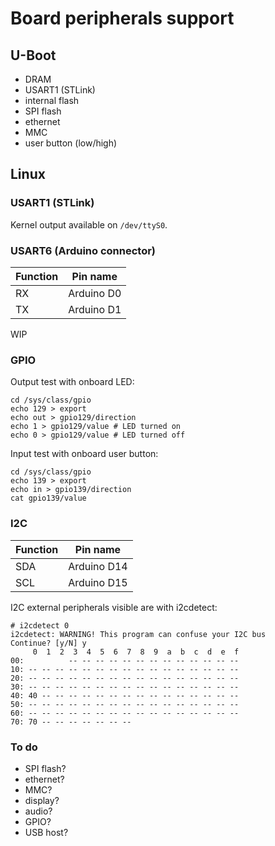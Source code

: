 Board peripherals support
=========================

U-Boot
------

 - DRAM
 - USART1 (STLink)
 - internal flash
 - SPI flash
 - ethernet
 - MMC
 - user button (low/high)

Linux
-----

### USART1 (STLink)

Kernel output available on `/dev/ttyS0`.

### USART6 (Arduino connector)

| Function      | Pin name     |
| ------------- |--------------|
| RX            | Arduino D0   |
| TX            | Arduino D1   |

WIP

### GPIO

Output test with onboard LED:
```
cd /sys/class/gpio
echo 129 > export
echo out > gpio129/direction
echo 1 > gpio129/value # LED turned on
echo 0 > gpio129/value # LED turned off
```

Input test with onboard user button:
```
cd /sys/class/gpio
echo 139 > export
echo in > gpio139/direction
cat gpio139/value
```

### I2C

| Function      | Pin name     |
| ------------- |--------------|
| SDA           | Arduino D14  |
| SCL           | Arduino D15  |

I2C external peripherals visible are with i2cdetect:
```
# i2cdetect 0
i2cdetect: WARNING! This program can confuse your I2C bus
Continue? [y/N] y
     0  1  2  3  4  5  6  7  8  9  a  b  c  d  e  f
00:          -- -- -- -- -- -- -- -- -- -- -- -- -- 
10: -- -- -- -- -- -- -- -- -- -- -- -- -- -- -- -- 
20: -- -- -- -- -- -- -- -- -- -- -- -- -- -- -- -- 
30: -- -- -- -- -- -- -- -- -- -- -- -- -- -- -- -- 
40: 40 -- -- -- -- -- -- -- -- -- -- -- -- -- -- -- 
50: -- -- -- -- -- -- -- -- -- -- -- -- -- -- -- -- 
60: -- -- -- -- -- -- -- -- -- -- -- -- -- -- -- -- 
70: 70 -- -- -- -- -- -- --
```

### To do
 - SPI flash?
 - ethernet?
 - MMC?
 - display?
 - audio?
 - GPIO?
 - USB host?
